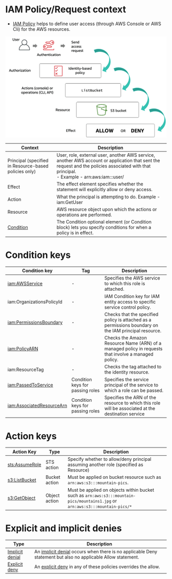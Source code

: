 # IAM Policy/Request context
- [IAM Policy](https://docs.aws.amazon.com/IAM/latest/UserGuide/access_policies.html) helps to define user access (through AWS Console or AWS Cli) for the AWS resources.

![](assets/IAM-Policy-Request-Context.png)

| Context                                                                                                  | Description                                                                                                                                                                                                              |
|----------------------------------------------------------------------------------------------------------|--------------------------------------------------------------------------------------------------------------------------------------------------------------------------------------------------------------------------|
| Principal (specified in Resource-based policies only)                                                    | User, role, external user, another AWS service, another AWS account or application that sent the request and the policies associated with that principal. <br/>- Example - arn:aws:iam::<AWS-account-ID>:user/<username> |
| Effect                                                                                                   | The effect element specifies whether the statement will explicitly allow or deny access.                                                                                                                                 |
| Action                                                                                                   | What the principal is attempting to do. Example - iam:GetUser                                                                                                                                                            |
| Resource                                                                                                 | AWS resource object upon which the actions or operations are performed.                                                                                                                                                  |
| [Condition](https://docs.aws.amazon.com/IAM/latest/UserGuide/reference_policies_elements_condition.html) | The Condition optional element (or Condition block) lets you specify conditions for when a policy is in effect.                                                                                                          |

# Condition keys

| Condition key                                                                                                            | Tag                              | Description                                                                                           |
|--------------------------------------------------------------------------------------------------------------------------|----------------------------------|-------------------------------------------------------------------------------------------------------|
| [iam:AWSService](https://docs.aws.amazon.com/IAM/latest/UserGuide/reference_policies_iam-condition-keys.html)            | -                                | Specifies the AWS service to which this role is attached.                                             |
| iam:OrganizationsPolicyId                                                                                                | -                                | IAM Condition key for IAM entity access to specific service control policy.                           |
| [iam:PermissionsBoundary](https://docs.aws.amazon.com/IAM/latest/UserGuide/reference_policies_iam-condition-keys.html)   | -                                | Checks that the specified policy is attached as a permissions boundary on the IAM principal resource. |
| [iam:PolicyARN](https://docs.aws.amazon.com/IAM/latest/UserGuide/reference_policies_iam-condition-keys.html)             | -                                | Checks the Amazon Resource Name (ARN) of a managed policy in requests that involve a managed policy.  |
| iam:ResourceTag                                                                                                          | -                                | Checks the tag attached to the identity resource.                                                     |
| [iam:PassedToService](https://docs.aws.amazon.com/IAM/latest/UserGuide/reference_policies_iam-condition-keys.html)       | Condition keys for passing roles | Specifies the service principal of the service to which a role can be passed.                         |
| [iam:AssociatedResourceArn](https://docs.aws.amazon.com/IAM/latest/UserGuide/reference_policies_iam-condition-keys.html) | Condition keys for passing roles | Specifies the ARN of the resource to which this role will be associated at the destination service    |

# Action keys

| Action Key                                                                                      | Type          | Description                                                                                                                    |
|-------------------------------------------------------------------------------------------------|---------------|--------------------------------------------------------------------------------------------------------------------------------|
| [sts:AssumeRole](https://docs.aws.amazon.com/STS/latest/APIReference/API_AssumeRole.html)       | STS action    | Specify whether to allow/deny principal assuming another role (specified as Resource)                                          |
| [s3:ListBucket](https://tomgregory.com/s3-bucket-access-from-the-same-and-another-aws-account/) | Bucket action | Must be applied on bucket resource such as `arn:aws:s3:::mountain-pics`.                                                       |
| [s3:GetObject](https://tomgregory.com/s3-bucket-access-from-the-same-and-another-aws-account/)  | Object action | Must be applied on objects within bucket such as `arn:aws:s3:::mountain-pics/mountains1.jpg` or `arn:aws:s3:::mountain-pics/*` |

# Explicit and implicit denies

| Type                                                                                                         | Description                                                                                                                                                                                               |
|--------------------------------------------------------------------------------------------------------------|-----------------------------------------------------------------------------------------------------------------------------------------------------------------------------------------------------------|
| [Implicit denial](https://docs.aws.amazon.com/IAM/latest/UserGuide/reference_policies_evaluation-logic.html) | An [implicit denial](https://docs.aws.amazon.com/IAM/latest/UserGuide/reference_policies_evaluation-logic.html) occurs when there is no applicable Deny statement but also no applicable Allow statement. |
| [Explicit deny](https://docs.aws.amazon.com/IAM/latest/UserGuide/reference_policies_evaluation-logic.html)   | An [explicit deny](https://docs.aws.amazon.com/IAM/latest/UserGuide/reference_policies_evaluation-logic.html) in any of these policies overrides the allow.                                               |
